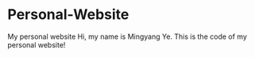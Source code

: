 # Personal-Website
My personal website
Hi, my name is Mingyang Ye.
This is the code of my personal website!

